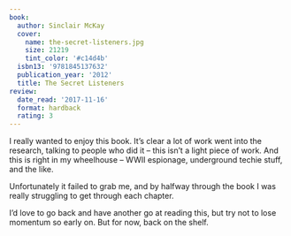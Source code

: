 ```yaml
---
book:
  author: Sinclair McKay
  cover:
    name: the-secret-listeners.jpg
    size: 21219
    tint_color: '#c14d4b'
  isbn13: '9781845137632'
  publication_year: '2012'
  title: The Secret Listeners
review:
  date_read: '2017-11-16'
  format: hardback
  rating: 3
---
```


I really wanted to enjoy this book. It’s clear a lot of work went into the research, talking to people who did it – this isn’t a light piece of work. And this is right in my wheelhouse – WWII espionage, underground techie stuff, and the like.

Unfortunately it failed to grab me, and by halfway through the book I was really struggling to get through each chapter.

I’d love to go back and have another go at reading this, but try not to lose momentum so early on. But for now, back on the shelf.